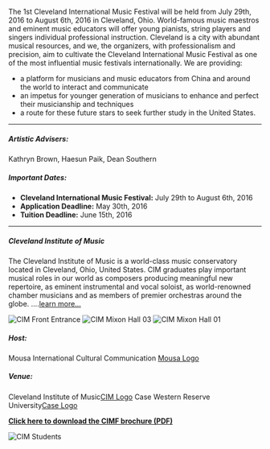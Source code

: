 The 1st Cleveland International Music Festival will be held from July 29th, 2016 to August 6th, 2016 in Cleveland, Ohio. World-famous music maestros and eminent music educators will offer young pianists, string players and singers individual professional instruction. Cleveland is a city with abundant musical resources, and we, the organizers, with professionalism and precision, aim to cultivate the Cleveland International Music Festival as one of the most influential music festivals internationally. We are providing:
  
- a platform for musicians and music educators from China and around the world to interact and communicate
- an impetus for younger generation of musicians to enhance and perfect their musicianship and techniques
- a route for these future stars to seek further study in the United States. 

***

##### **Artistic Advisers:** 
Kathryn Brown, Haesun Paik, Dean Southern

##### **Important Dates:**
- **Cleveland International Music Festival:** July 29th to August 6th, 2016
- **Application Deadline:** May 30th, 2016
- **Tuition Deadline:** June 15th, 2016

***

##### **Cleveland Institute of Music**
The Cleveland Institute of Music is a world-class music conservatory located in Cleveland, Ohio, United States. CIM graduates play important musical roles in our world as composers producing meaningful new repertoire, as eminent instrumental and vocal soloist, as world-renowned chamber musicians and as members of premier orchestras around the globe. ….[learn more…](en/cim)

![CIM Front Entrance](/img/cim-front-entrance.jpg)
![CIM Mixon Hall 03](/img/mixon-hall-03.jpg)
![CIM Mixon Hall 01](/img/mixon-hall-01.jpg)

##### **Host:** 
Mousa International Cultural Communication [Mousa Logo](/img/mousa-logo.png)

##### **Venue:** 
Cleveland Institute of Music[CIM Logo](/img/cim-logo.jpg)
Case Western Reserve University[Case Logo](/img/case-logo.png)

[**Click here to download the CIMF brochure (PDF)**](http://static.cimfusa.com/pdf/cimf-brochure-en.pdf)

![CIM Students](/img/cim-students.jpg)
